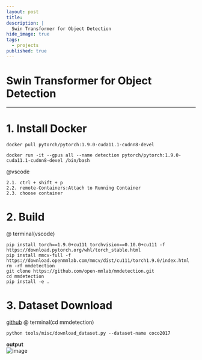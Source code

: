 ```yaml
---
layout: post
title: 
description: |
  Swin Transformer for Object Detection 
hide_image: true
tags:
  - projects
published: true
---
```


# Swin Transformer for Object Detection 
* * *

# 1. Install Docker
```
docker pull pytorch/pytorch:1.9.0-cuda11.1-cudnn8-devel
```
```
docker run -it --gpus all --name detection pytorch/pytorch:1.9.0-cuda11.1-cudnn8-devel /bin/bash
```

@vscode
```
2.1. ctrl + shift + p
2.2. remote-Containers:Attach to Running Container
2.3. choose container
```

# 2. Build

@ terminal(vscode)
```
pip install torch==1.9.0+cu111 torchvision==0.10.0+cu111 -f https://download.pytorch.org/whl/torch_stable.html
pip install mmcv-full -f https://download.openmmlab.com/mmcv/dist/cu111/torch1.9.0/index.html
rm -rf mmdetection
git clone https://github.com/open-mmlab/mmdetection.git
cd mmdetection
pip install -e .
```

# 3. Dataset Download
[github](https://github.com/open-mmlab/mmdetection/blob/master/docs/en/useful_tools.md#dataset-download)
@ terminal(cd mmdetection)
```
python tools/misc/download_dataset.py --dataset-name coco2017
```   
**output**   
![image](https://user-images.githubusercontent.com/69246778/189033022-88f63321-b237-454d-a41e-7dbc41eac763.png)

